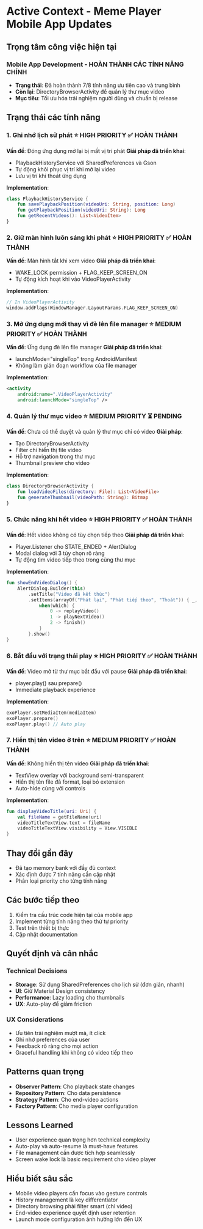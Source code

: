# Active Context - Meme Player Mobile App Updates

## Trọng tâm công việc hiện tại

### Mobile App Development - HOÀN THÀNH CÁC TÍNH NĂNG CHÍNH
- **Trạng thái**: Đã hoàn thành 7/8 tính năng ưu tiên cao và trung bình
- **Còn lại**: DirectoryBrowserActivity để quản lý thư mục video
- **Mục tiêu**: Tối ưu hóa trải nghiệm người dùng và chuẩn bị release

## Trạng thái các tính năng

### 1. Ghi nhớ lịch sử phát ⭐ HIGH PRIORITY ✅ HOÀN THÀNH
**Vấn đề**: Đóng ứng dụng mở lại bị mất vị trí phát
**Giải pháp đã triển khai**:
- PlaybackHistoryService với SharedPreferences và Gson
- Tự động khôi phục vị trí khi mở lại video
- Lưu vị trí khi thoát ứng dụng

**Implementation**:
```kotlin
class PlaybackHistoryService {
    fun savePlaybackPosition(videoUri: String, position: Long)
    fun getPlaybackPosition(videoUri: String): Long
    fun getRecentVideos(): List<VideoItem>
}
```

### 2. Giữ màn hình luôn sáng khi phát ⭐ HIGH PRIORITY ✅ HOÀN THÀNH
**Vấn đề**: Màn hình tắt khi xem video
**Giải pháp đã triển khai**:
- WAKE_LOCK permission + FLAG_KEEP_SCREEN_ON
- Tự động kích hoạt khi vào VideoPlayerActivity

**Implementation**:
```kotlin
// In VideoPlayerActivity
window.addFlags(WindowManager.LayoutParams.FLAG_KEEP_SCREEN_ON)
```

### 3. Mở ứng dụng mới thay vì đè lên file manager ⭐ MEDIUM PRIORITY ✅ HOÀN THÀNH
**Vấn đề**: Ứng dụng đè lên file manager
**Giải pháp đã triển khai**:
- launchMode="singleTop" trong AndroidManifest
- Không làm gián đoạn workflow của file manager

**Implementation**:
```xml
<activity
    android:name=".VideoPlayerActivity"
    android:launchMode="singleTop" />
```

### 4. Quản lý thư mục video ⭐ MEDIUM PRIORITY ⏳ PENDING
**Vấn đề**: Chưa có thể duyệt và quản lý thư mục chỉ có video
**Giải pháp**:
- Tạo DirectoryBrowserActivity
- Filter chỉ hiển thị file video
- Hỗ trợ navigation trong thư mục
- Thumbnail preview cho video

**Implementation**:
```kotlin
class DirectoryBrowserActivity {
    fun loadVideoFiles(directory: File): List<VideoFile>
    fun generateThumbnail(videoPath: String): Bitmap
}
```

### 5. Chức năng khi hết video ⭐ HIGH PRIORITY ✅ HOÀN THÀNH
**Vấn đề**: Hết video không có tùy chọn tiếp theo
**Giải pháp đã triển khai**:
- Player.Listener cho STATE_ENDED + AlertDialog
- Modal dialog với 3 tùy chọn rõ ràng
- Tự động tìm video tiếp theo trong cùng thư mục

**Implementation**:
```kotlin
fun showEndVideoDialog() {
    AlertDialog.Builder(this)
        .setTitle("Video đã kết thúc")
        .setItems(arrayOf("Phát lại", "Phát tiếp theo", "Thoát")) { _, which ->
            when(which) {
                0 -> replayVideo()
                1 -> playNextVideo()
                2 -> finish()
            }
        }.show()
}
```

### 6. Bắt đầu với trạng thái play ⭐ HIGH PRIORITY ✅ HOÀN THÀNH
**Vấn đề**: Video mở từ thư mục bắt đầu với pause
**Giải pháp đã triển khai**:
- player.play() sau prepare()
- Immediate playback experience

**Implementation**:
```kotlin
exoPlayer.setMediaItem(mediaItem)
exoPlayer.prepare()
exoPlayer.play() // Auto play
```

### 7. Hiển thị tên video ở trên ⭐ MEDIUM PRIORITY ✅ HOÀN THÀNH
**Vấn đề**: Không hiển thị tên video
**Giải pháp đã triển khai**:
- TextView overlay với background semi-transparent
- Hiển thị tên file đã format, loại bỏ extension
- Auto-hide cùng với controls

**Implementation**:
```kotlin
fun displayVideoTitle(uri: Uri) {
    val fileName = getFileName(uri)
    videoTitleTextView.text = fileName
    videoTitleTextView.visibility = View.VISIBLE
}
```

## Thay đổi gần đây
- Đã tạo memory bank với đầy đủ context
- Xác định được 7 tính năng cần cập nhật
- Phân loại priority cho từng tính năng

## Các bước tiếp theo
1. Kiểm tra cấu trúc code hiện tại của mobile app
2. Implement từng tính năng theo thứ tự priority
3. Test trên thiết bị thực
4. Cập nhật documentation

## Quyết định và cân nhắc

### Technical Decisions
- **Storage**: Sử dụng SharedPreferences cho lịch sử (đơn giản, nhanh)
- **UI**: Giữ Material Design consistency
- **Performance**: Lazy loading cho thumbnails
- **UX**: Auto-play để giảm friction

### UX Considerations
- Ưu tiên trải nghiệm mượt mà, ít click
- Ghi nhớ preferences của user
- Feedback rõ ràng cho mọi action
- Graceful handling khi không có video tiếp theo

## Patterns quan trọng
- **Observer Pattern**: Cho playback state changes
- **Repository Pattern**: Cho data persistence
- **Strategy Pattern**: Cho end-video actions
- **Factory Pattern**: Cho media player configuration

## Lessons Learned
- User experience quan trọng hơn technical complexity
- Auto-play và auto-resume là must-have features
- File management cần được tích hợp seamlessly
- Screen wake lock là basic requirement cho video player

## Hiểu biết sâu sắc
- Mobile video players cần focus vào gesture controls
- History management là key differentiator
- Directory browsing phải filter smart (chỉ video)
- End-video experience quyết định user retention
- Launch mode configuration ảnh hưởng lớn đến UX